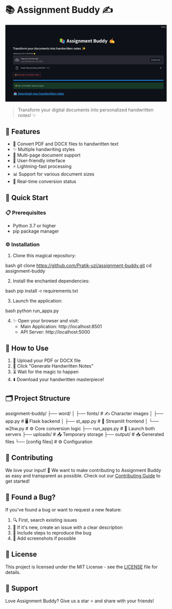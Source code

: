# 📚 Assignment Buddy ✍️

![Assignment Buddy Interface](https://raw.githubusercontent.com/Pratik-uzi/assignment-buddy/main/docs/images/interface.png)

> Transform your digital documents into personalized handwritten notes! ✨

## 🌟 Features
- 📝 Convert PDF and DOCX files to handwritten text
- ✨ Multiple handwriting styles
- 📄 Multi-page document support
- 🎯 User-friendly interface
- ⚡ Lightning-fast processing
- 📊 Support for various document sizes
- 🔄 Real-time conversion status

## 🚀 Quick Start

### 📋 Prerequisites
- Python 3.7 or higher
- pip package manager

### ⚙️ Installation

1. Clone this magical repository:

bash
git clone https://github.com/Pratik-uzi/assignment-buddy.git
cd assignment-buddy


2. Install the enchanted dependencies:

bash
pip install -r requirements.txt

3. Launch the application:

bash
python run_apps.py


4. ✨ Open your browser and visit:
   - Main Application: http://localhost:8501
   - API Server: http://localhost:5000

## 🎯 How to Use

1. 📂 Upload your PDF or DOCX file
2. 🔄 Click "Generate Handwritten Notes"
3. ⏳ Wait for the magic to happen
4. ⬇️ Download your handwritten masterpiece!

## 🗂️ Project Structure

assignment-buddy/
├── word/
│ ├── fonts/ # ✍️ Character images
│ ├── app.py # 🖥️ Flask backend
│ ├── st_app.py # 🎨 Streamlit frontend
│ └── w2hw.py # ⚙️ Core conversion logic
├── run_apps.py # 🚀 Launch both servers
├── uploads/ # 📤 Temporary storage
├── output/ # 📥 Generated files
└── [config files] # ⚙️ Configuration


## 🤝 Contributing

We love your input! 💖 We want to make contributing to Assignment Buddy as easy and transparent as possible. Check out our [Contributing Guide](CONTRIBUTING.md) to get started!

## 🐛 Found a Bug?

If you've found a bug or want to request a new feature:
1. 🔍 First, search existing issues
2. 📝 If it's new, create an issue with a clear description
3. 🔗 Include steps to reproduce the bug
4. 📸 Add screenshots if possible

## 📜 License

This project is licensed under the MIT License - see the [LICENSE](LICENSE) file for details.

## 💖 Support

Love Assignment Buddy? Give us a star ⭐ and share with your friends!

